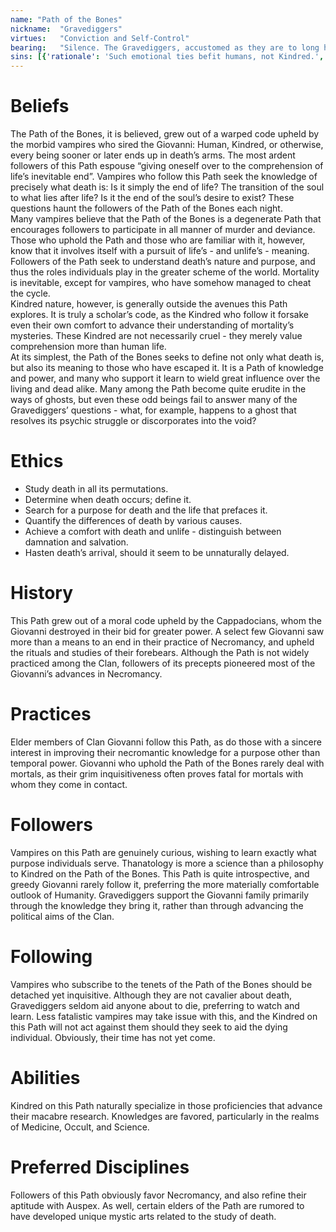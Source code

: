 ```yaml
---
name: "Path of the Bones"
nickname:  "Gravediggers"
virtues:   "Conviction and Self-Control"
bearing:   "Silence. The Gravediggers, accustomed as they are to long hours of quiet study and contemplation of the grave, radiate the stillness of death. The bearing modifier applies to rolls involving Stealth and attempts to go unnoticed."
sins: [{'rationale': 'Such emotional ties befit humans, not Kindred.', 'moral-guideline': 'Actively preventing a death', 'rating': 1}, {'rationale': 'One must not prevent the cycle, but should learn from it.', 'moral-guideline': 'Needlessly preventing a death', 'rating': 2}, {'rationale': 'Death is inevitable; what meaning does easing another’s doomed discomfort have?', 'moral-guideline': 'Inconveniencing oneself for another’s benefit', 'rating': 3}, {'rationale': 'Vampires are dead; so, too, are their emotions.', 'moral-guideline': 'Making a decision based on emotion rather than logic', 'rating': 4}, {'rationale': 'Experimentation proves theory, and without proof, there is no conclusion.', 'moral-guideline': 'Refusing to kill when an opportunity presents itself', 'rating': 5}, {'rationale': 'The Beast is irrational, and emotion serves little to advance understanding.', 'moral-guideline': 'Succumbing to frenzy', 'rating': 6}, {'rationale': 'Denial of the self serves no greater purpose.', 'moral-guideline': 'Postponing feeding when hungry', 'rating': 7}, {'rationale': 'There is no opportunity to gain insight.', 'moral-guideline': 'Accidental killing', 'rating': 8}, {'rationale': 'Refusal to learn indicates refusal to understand.', 'moral-guideline': 'Failing to study an occurrence of death', 'rating': 9}, {'rationale': 'Fear inhibits learning.', 'moral-guideline': 'Showing a fear of death', 'rating': 10}]
---
```


# Beliefs
The Path of the Bones, it is believed, grew out of a warped code upheld by the morbid vampires who sired the Giovanni: Human, Kindred, or otherwise, every being sooner or later ends up in death’s arms. The most ardent followers of this Path espouse “giving oneself over to the comprehension of life’s inevitable end”. Vampires who follow this Path seek the knowledge of precisely what death is: Is it simply the end of life? The transition of the soul to what lies after life? Is it the end of the soul’s desire to exist? These questions haunt the followers of the Path of the Bones each night.<br>Many vampires believe that the Path of the Bones is a degenerate Path that encourages followers to participate in all manner of murder and deviance. Those who uphold the Path and those who are familiar with it, however, know that it involves itself with a pursuit of life’s - and unlife’s - meaning. Followers of the Path seek to understand death’s nature and purpose, and thus the roles individuals play in the greater scheme of the world. Mortality is inevitable, except for vampires, who have somehow managed to cheat the cycle.<br>Kindred nature, however, is generally outside the avenues this Path explores. It is truly a scholar’s code, as the Kindred who follow it forsake even their own comfort to advance their understanding of mortality’s mysteries. These Kindred are not necessarily cruel - they merely value comprehension more than human life.<br>At its simplest, the Path of the Bones seeks to define not only what death is, but also its meaning to those who have escaped it. It is a Path of knowledge and power, and many who support it learn to wield great influence over the living and dead alike. Many among the Path become quite erudite in the ways of ghosts, but even these odd beings fail to answer many of the Gravediggers’ questions - what, for example, happens to a ghost that resolves its psychic struggle or discorporates into the void?

# Ethics
<ul><li>Study death in all its permutations.</li><li>Determine when death occurs; define it.</li><li>Search for a purpose for death and the life that prefaces it.</li><li>Quantify the differences of death by various causes.</li><li>Achieve a comfort with death and unlife - distinguish between damnation and salvation.</li><li>Hasten death’s arrival, should it seem to be unnaturally delayed.</li></ul>

# History
This Path grew out of a moral code upheld by the Cappadocians, whom the Giovanni destroyed in their bid for greater power. A select few Giovanni saw more than a means to an end in their practice of Necromancy, and upheld the rituals and studies of their forebears. Although the Path is not widely practiced among the Clan, followers of its precepts pioneered most of the Giovanni’s advances in Necromancy.

# Practices
Elder members of Clan Giovanni follow this Path, as do those with a sincere interest in improving their necromantic knowledge for a purpose other than temporal power. Giovanni who uphold the Path of the Bones rarely deal with mortals, as their grim inquisitiveness often proves fatal for mortals with whom they come in contact.

# Followers
Vampires on this Path are genuinely curious, wishing to learn exactly what purpose individuals serve. Thanatology is more a science than a philosophy to Kindred on the Path of the Bones. This Path is quite introspective, and greedy Giovanni rarely follow it, preferring the more materially comfortable outlook of Humanity. Gravediggers support the Giovanni family primarily through the knowledge they bring it, rather than through advancing the political aims of the Clan.

# Following
Vampires who subscribe to the tenets of the Path of the Bones should be detached yet inquisitive. Although they are not cavalier about death, Gravediggers seldom aid anyone about to die, preferring to watch and learn. Less fatalistic vampires may take issue with this, and the Kindred on this Path will not act against them should they seek to aid the dying individual. Obviously, their time has not yet come.

# Abilities
Kindred on this Path naturally specialize in those proficiencies that advance their macabre research. Knowledges are favored, particularly in the realms of Medicine, Occult, and Science.

# Preferred Disciplines
Followers of this Path obviously favor Necromancy, and also refine their aptitude with Auspex. As well, certain elders of the Path are rumored to have developed unique mystic arts related to the study of death.
